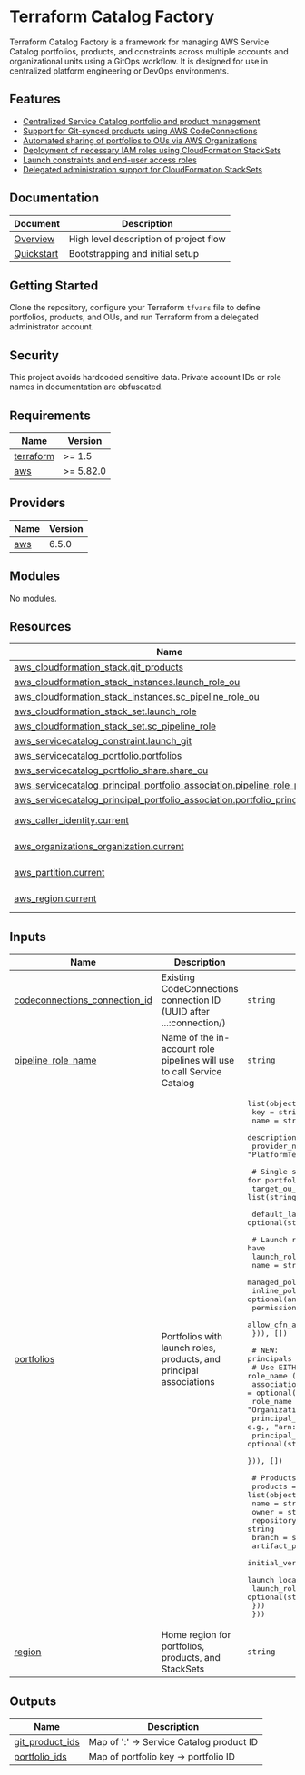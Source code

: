 # Terraform Catalog Factory

Terraform Catalog Factory is a framework for managing AWS Service Catalog portfolios, products, and constraints across multiple accounts and organizational units using a GitOps workflow. It is designed for use in centralized platform engineering or DevOps environments.

## Features

- [Centralized Service Catalog portfolio and product management](docs/features/centralized-portfolio-management.md)
- [Support for Git-synced products using AWS CodeConnections](docs/features/git-synced-products.md)
- [Automated sharing of portfolios to OUs via AWS Organizations](docs/features/portfolio-sharing.md)
- [Deployment of necessary IAM roles using CloudFormation StackSets](docs/features/iam-role-deployment.md)
- [Launch constraints and end-user access roles](docs/features/launch-constraints-access.md)
- [Delegated administration support for CloudFormation StackSets](docs/features/delegated-admin-support.md)

## Documentation

| Document | Description |
|------|-------------|
| [Overview](docs/overview.md) | High level description of project flow |
| [Quickstart](docs/quickstart.md) | Bootstrapping and initial setup |

## Getting Started

Clone the repository, configure your Terraform `tfvars` file to define portfolios, products, and OUs, and run Terraform from a delegated administrator account.

## Security

This project avoids hardcoded sensitive data. Private account IDs or role names in documentation are obfuscated.
<!-- BEGINNING OF PRE-COMMIT-TERRAFORM DOCS HOOK -->
## Requirements

| Name | Version |
|------|---------|
| <a name="requirement_terraform"></a> [terraform](#requirement\_terraform) | >= 1.5 |
| <a name="requirement_aws"></a> [aws](#requirement\_aws) | >= 5.82.0 |

## Providers

| Name | Version |
|------|---------|
| <a name="provider_aws"></a> [aws](#provider\_aws) | 6.5.0 |

## Modules

No modules.

## Resources

| Name | Type |
|------|------|
| [aws_cloudformation_stack.git_products](https://registry.terraform.io/providers/hashicorp/aws/latest/docs/resources/cloudformation_stack) | resource |
| [aws_cloudformation_stack_instances.launch_role_ou](https://registry.terraform.io/providers/hashicorp/aws/latest/docs/resources/cloudformation_stack_instances) | resource |
| [aws_cloudformation_stack_instances.sc_pipeline_role_ou](https://registry.terraform.io/providers/hashicorp/aws/latest/docs/resources/cloudformation_stack_instances) | resource |
| [aws_cloudformation_stack_set.launch_role](https://registry.terraform.io/providers/hashicorp/aws/latest/docs/resources/cloudformation_stack_set) | resource |
| [aws_cloudformation_stack_set.sc_pipeline_role](https://registry.terraform.io/providers/hashicorp/aws/latest/docs/resources/cloudformation_stack_set) | resource |
| [aws_servicecatalog_constraint.launch_git](https://registry.terraform.io/providers/hashicorp/aws/latest/docs/resources/servicecatalog_constraint) | resource |
| [aws_servicecatalog_portfolio.portfolios](https://registry.terraform.io/providers/hashicorp/aws/latest/docs/resources/servicecatalog_portfolio) | resource |
| [aws_servicecatalog_portfolio_share.share_ou](https://registry.terraform.io/providers/hashicorp/aws/latest/docs/resources/servicecatalog_portfolio_share) | resource |
| [aws_servicecatalog_principal_portfolio_association.pipeline_role_pattern](https://registry.terraform.io/providers/hashicorp/aws/latest/docs/resources/servicecatalog_principal_portfolio_association) | resource |
| [aws_servicecatalog_principal_portfolio_association.portfolio_principals](https://registry.terraform.io/providers/hashicorp/aws/latest/docs/resources/servicecatalog_principal_portfolio_association) | resource |
| [aws_caller_identity.current](https://registry.terraform.io/providers/hashicorp/aws/latest/docs/data-sources/caller_identity) | data source |
| [aws_organizations_organization.current](https://registry.terraform.io/providers/hashicorp/aws/latest/docs/data-sources/organizations_organization) | data source |
| [aws_partition.current](https://registry.terraform.io/providers/hashicorp/aws/latest/docs/data-sources/partition) | data source |
| [aws_region.current](https://registry.terraform.io/providers/hashicorp/aws/latest/docs/data-sources/region) | data source |

## Inputs

| Name | Description | Type | Default | Required |
|------|-------------|------|---------|:--------:|
| <a name="input_codeconnections_connection_id"></a> [codeconnections\_connection\_id](#input\_codeconnections\_connection\_id) | Existing CodeConnections connection ID (UUID after ...:connection/) | `string` | n/a | yes |
| <a name="input_pipeline_role_name"></a> [pipeline\_role\_name](#input\_pipeline\_role\_name) | Name of the in-account role pipelines will use to call Service Catalog | `string` | `"SC-Pipeline"` | no |
| <a name="input_portfolios"></a> [portfolios](#input\_portfolios) | Portfolios with launch roles, products, and principal associations | <pre>list(object({<br/>    key           = string<br/>    name          = string<br/>    description   = optional(string)<br/>    provider_name = optional(string, "PlatformTeam")<br/><br/>    # Single source of truth for OU targets (used for portfolio share and launch roles)<br/>    target_ou_ids = list(string)<br/><br/>    default_launch_local_role_name = optional(string)<br/><br/>    # Launch roles (StackSets) as you already have<br/>    launch_roles = optional(list(object({<br/>      name                     = string<br/>      managed_policy_arns      = optional(list(string), [])<br/>      inline_policy            = optional(any)<br/>      permissions_boundary_arn = optional(string, "")<br/>      allow_cfn_assume         = optional(bool, true)<br/>    })), [])<br/><br/>    # NEW: principals that should see/use this portfolio<br/>    # Use EITHER role_name (auto IAM_PATTERN) OR principal_arn (exact).<br/>    associations = optional(list(object({<br/>      role_name      = optional(string) # e.g., "OrganizationAccountAccessRole"<br/>      principal_arn  = optional(string) # e.g., "arn:aws:iam::123456789012:role/TeamX"<br/>      principal_type = optional(string) # "IAM" or "IAM_PATTERN" (defaults automatically)<br/>    })), [])<br/><br/>    # Products unchanged<br/>    products = list(object({<br/>      name                   = string<br/>      owner                  = string<br/>      repository             = string<br/>      branch                 = string<br/>      artifact_path          = string<br/>      initial_version        = optional(string, "initial")<br/>      launch_local_role_name = optional(string)<br/>      launch_role_arn        = optional(string)<br/>    }))<br/>  }))</pre> | n/a | yes |
| <a name="input_region"></a> [region](#input\_region) | Home region for portfolios, products, and StackSets | `string` | n/a | yes |

## Outputs

| Name | Description |
|------|-------------|
| <a name="output_git_product_ids"></a> [git\_product\_ids](#output\_git\_product\_ids) | Map of '<portfolioKey>:<productName>' -> Service Catalog product ID |
| <a name="output_portfolio_ids"></a> [portfolio\_ids](#output\_portfolio\_ids) | Map of portfolio key -> portfolio ID |
<!-- END OF PRE-COMMIT-TERRAFORM DOCS HOOK -->
